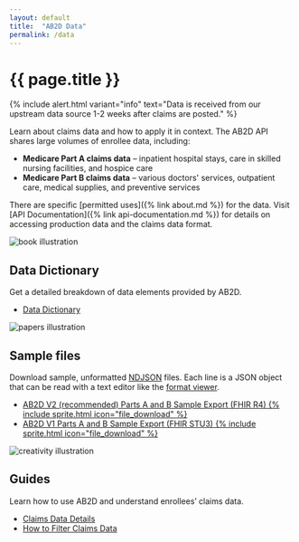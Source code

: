 ```yaml
---
layout: default
title:  "AB2D Data"
permalink: /data
---
```


# {{ page.title }}

{% include alert.html
  variant="info"
  text="Data is received from our upstream data source 1-2 weeks after claims are posted."
%}

Learn about claims data and how to apply it in context. The AB2D API shares large volumes of enrollee data, including:

- **Medicare Part A claims data** – inpatient hospital stays, care in skilled nursing facilities, and hospice care
- **Medicare Part B claims data** – various doctors' services, outpatient care, medical supplies, and preventive services

There are specific [permitted uses]({% link about.md %}) for the data. Visit [API Documentation]({% link api-documentation.md %}) for details on accessing production data and the claims data format.

<div class="grid-row grid-gap margin-y-6 tablet:grid-gap-0 tablet:margin-y-8 desktop:margin-y-10">
  <div class="grid-col-2 tablet:grid-col-3 text-center">
    <img src="{{ '/assets/img/book.svg' | relative_url }}" alt="book illustration" />
  </div>
  <div class="grid-col-fill tablet:grid-col-9">
    <h2>Data Dictionary</h2>
    <p>Get a detailed breakdown of data elements provided by AB2D.</p>
    <ul>
      <li><a href="{% link data-dictionary.md %}">Data Dictionary</a></li>
    </ul>
  </div>
</div>

<div class="grid-row grid-gap margin-y-6 tablet:grid-gap-0 tablet:margin-y-8 desktop:margin-y-10">
  <div class="grid-col-2 tablet:grid-col-3 text-center">
    <img src="{{ '/assets/img/paper.svg' | relative_url }}" alt="papers illustration" />
  </div>
  <div class="grid-col-fill tablet:grid-col-9">
    <h2>Sample files</h2>
    <p>Download sample, unformatted <a href="https://github.com/ndjson/ndjson-spec">NDJSON</a> files. Each line is a JSON object that can be read with a text editor like the <a href="https://json.org">format viewer</a>.</p>
    <ul>
      <li><a href="{{ '/assets/downloads/sample-data-r4.ndjson' | relative_url }}">AB2D V2 (recommended) Parts A and B Sample Export (FHIR R4) {% include sprite.html icon="file_download" %}</a></li>
      <li><a href="{{ '/assets/downloads/sample-data-stu3.ndjson' | relative_url }}">AB2D V1 Parts A and B Sample Export (FHIR STU3) {% include sprite.html icon="file_download" %}</a></li>
    </ul>
  </div>
</div>

<div class="grid-row grid-gap margin-y-6 tablet:grid-gap-0 tablet:margin-y-8 desktop:margin-y-10">
  <div class="grid-col-2 tablet:grid-col-3 text-center">
    <img src="{{ '/assets/img/creativity.svg' | relative_url }}" alt="creativity illustration" />
  </div>
  <div class="grid-col-fill tablet:grid-col-9">
    <h2>Guides</h2>
    <p>Learn how to use AB2D and understand enrollees’ claims data.</p>
    <ul>
      <li><a href="https://docs.google.com/document/d/1phzaexERBLyIO0b-Z3o2t4jkr8i7WRNapld0bI5J8Qc/edit?usp=sharing">Claims Data Details</a></li>
      <li><a href="https://docs.google.com/document/d/1qhslAMkvw-c9BtP_kUq_-J3x1ruoCg49vESN5KYOhsc/edit?usp=sharing">How to Filter Claims Data</a></li>
    </ul>
  </div>
</div>

